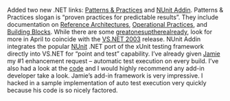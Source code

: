 Added two new .NET links: [Patterns &
Practices](http://msdn.microsoft.com/practices/) and [NUnit
Addin](http://www.mutantdesign.co.uk/nunit-addin/). Patterns & Practices
slogan is “proven practices for predictable results”. They include
documentation on [Reference
Architectures](http://msdn.microsoft.com/practices/type/Architectures/default.asp),
[Operational
Practices](http://msdn.microsoft.com/practices/type/Operationalpractices/default.asp),
and [Building
Blocks](http://msdn.microsoft.com/practices/type/Blocks/default.asp).
While there are some
[great](http://msdn.microsoft.com/library/en-us/dnbda/html/distapp.asp)[ones](http://msdn.microsoft.com/library/en-us/dnnetsec/html/secnetlpMSDN.asp)[up](http://msdn.microsoft.com/library/en-us/dnbda/html/DBGrm.asp)[there](http://msdn.microsoft.com/library/en-us/dnbda/html/DALGRoadmap.asp)[already](http://msdn.microsoft.com/library/en-us/dnbda/html/tdlg_rm.asp),
look for more in April to coincide with the [VS.NET
2003](http://msdn.microsoft.com/vstudio/productinfo/vstudio03/default.asp)
release. NUnit Addin integrates the popular
[NUnit](http://www.nunit.org/) .NET port of the xUnit testing framework
directly into VS.NET for “point and test” capability. I’ve already given
[Jamie](http://dotnetweblogs.com/NUnitAddin) my \#1 enhancement request
– automatic test execution on every build. I’ve also had a look at the
[code](http://sourceforge.net/projects/nunitaddin/) and I would highly
recommend any add-in developer take a look. Jamie’s add-in framework is
very impressive. I hacked in a sample implementation of auto test
execution very quickly because his code is so nicely factored.
